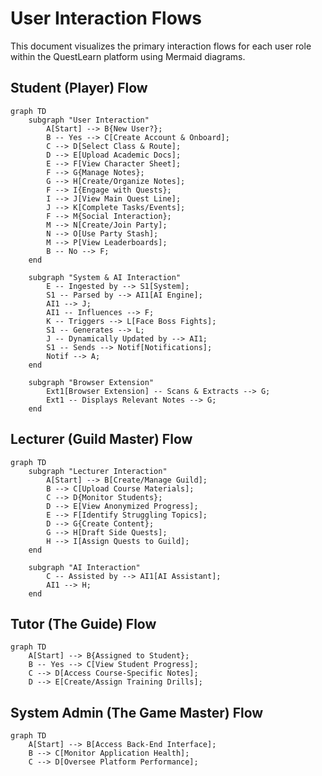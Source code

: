 # User Interaction Flows

This document visualizes the primary interaction flows for each user role within the QuestLearn platform using Mermaid diagrams.

## Student (Player) Flow

```mermaid
graph TD
    subgraph "User Interaction"
        A[Start] --> B{New User?};
        B -- Yes --> C[Create Account & Onboard];
        C --> D[Select Class & Route];
        D --> E[Upload Academic Docs];
        E --> F[View Character Sheet];
        F --> G{Manage Notes}; 
        G --> H[Create/Organize Notes];
        F --> I{Engage with Quests};
        I --> J[View Main Quest Line];
        J --> K[Complete Tasks/Events];
        F --> M{Social Interaction};
        M --> N[Create/Join Party];
        N --> O[Use Party Stash];
        M --> P[View Leaderboards];
        B -- No --> F;
    end

    subgraph "System & AI Interaction"
        E -- Ingested by --> S1[System];
        S1 -- Parsed by --> AI1[AI Engine];
        AI1 --> J;
        AI1 -- Influences --> F;
        K -- Triggers --> L[Face Boss Fights];
        S1 -- Generates --> L;
        J -- Dynamically Updated by --> AI1;
        S1 -- Sends --> Notif[Notifications];
        Notif --> A;
    end

    subgraph "Browser Extension"
        Ext1[Browser Extension] -- Scans & Extracts --> G;
        Ext1 -- Displays Relevant Notes --> G;
    end
```

## Lecturer (Guild Master) Flow

```mermaid
graph TD
    subgraph "Lecturer Interaction"
        A[Start] --> B[Create/Manage Guild];
        B --> C[Upload Course Materials];
        C --> D{Monitor Students};
        D --> E[View Anonymized Progress];
        E --> F[Identify Struggling Topics];
        D --> G{Create Content};
        G --> H[Draft Side Quests];
        H --> I[Assign Quests to Guild];
    end

    subgraph "AI Interaction"
        C -- Assisted by --> AI1[AI Assistant];
        AI1 --> H;
    end
```

## Tutor (The Guide) Flow

```mermaid
graph TD
    A[Start] --> B{Assigned to Student};
    B -- Yes --> C[View Student Progress];
    C --> D[Access Course-Specific Notes];
    D --> E[Create/Assign Training Drills];
```

## System Admin (The Game Master) Flow

```mermaid
graph TD
    A[Start] --> B[Access Back-End Interface];
    B --> C[Monitor Application Health];
    C --> D[Oversee Platform Performance];
```